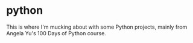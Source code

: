 # python
This is where I'm mucking about with some Python projects, mainly from Angela Yu's 100 Days of Python course.
